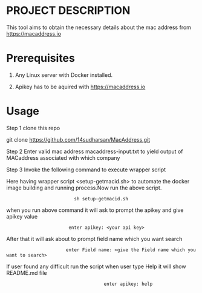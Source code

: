 PROJECT DESCRIPTION
============================

  This tool aims to obtain the necessary details about the mac address from https://macaddress.io
   
Prerequisites
==========================
  1. Any Linux server with Docker installed.
  
  2. Apikey has to be aquired with https://macaddress.io


Usage
==========================

Step 1  clone this repo

git clone https://github.com/14sudharsan/MacAddress.git

Step 2 Enter valid mac address  macaddress-input.txt  to yield output of MACaddress associated with which company 
        

Step 3 Invoke the following command to execute wrapper script 


Here having wrapper script <setup-getmacid.sh> to automate the docker image building and running process.Now run the above script.

                             sh setup-getmacid.sh  

   when you run above command it will ask to prompt the apikey and give apikey value 
     
                           enter apikey: <your api key>

   After that it will ask about to prompt field name which you want search
   
                          enter Field name: <give the Field name which you want to search>                         

   

 If user found any difficult run the script when user type Help it will show README.md file
    
                                        enter apikey: help
     



